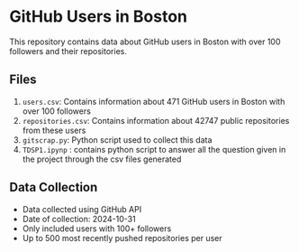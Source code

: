 # GitHub Users in Boston

This repository contains data about GitHub users in Boston with over 100 followers and their repositories.

## Files

1. `users.csv`: Contains information about 471 GitHub users in Boston with over 100 followers
2. `repositories.csv`: Contains information about 42747 public repositories from these users
3. `gitscrap.py`: Python script used to collect this data
4. `TDSP1.ipynp` : contains python script to answer all the question given in the project through the csv files generated

## Data Collection

- Data collected using GitHub API
- Date of collection: 2024-10-31
- Only included users with 100+ followers
- Up to 500 most recently pushed repositories per user
